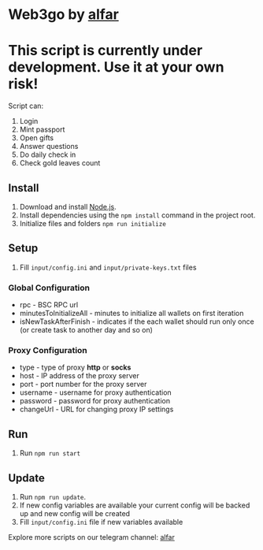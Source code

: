 # Web3go by [alfar](https://t.me/+FozX3VZA0RIyNWY6)

# This script is currently under development. Use it at your own risk!

Script can:
1. Login
1. Mint passport
1. Open gifts
1. Answer questions
1. Do daily check in
1. Check gold leaves count

## Install
1. Download and install [Node.js](https://nodejs.org/en/download).
1. Install dependencies using the `npm install` command in the project root.
1. Initialize files and folders `npm run initialize`

## Setup
1. Fill `input/config.ini` and `input/private-keys.txt` files

### Global Configuration

- rpc - BSC RPC url
- minutesToInitializeAll - minutes to initialize all wallets on first iteration
- isNewTaskAfterFinish - indicates if the each wallet should run only once (or create task to another day and so on)

### Proxy Configuration

- type - type of proxy __http__ or __socks__
- host - IP address of the proxy server
- port - port number for the proxy server
- username - username for proxy authentication
- password - password for proxy authentication
- changeUrl - URL for changing proxy IP settings

## Run
1. Run `npm run start`

## Update
1. Run `npm run update`.
1. If new config variables are available your current config will be backed up and new config will be created
1. Fill `input/config.ini` file if new variables available

Explore more scripts on our telegram channel:
[alfar](https://t.me/+FozX3VZA0RIyNWY6)
